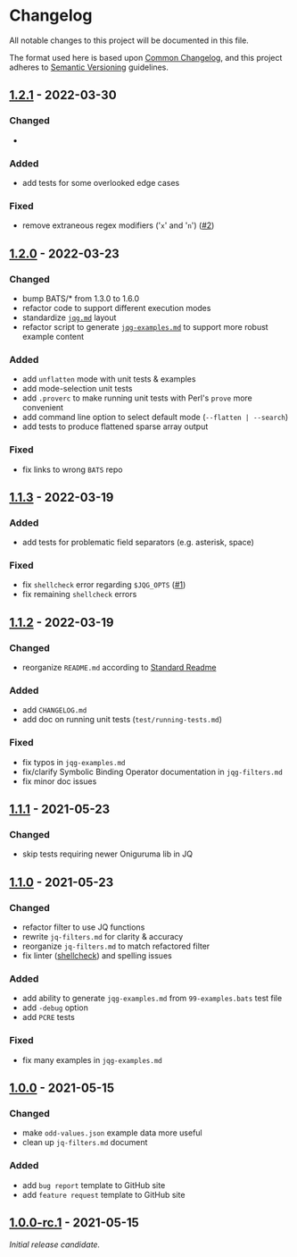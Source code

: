 # Changelog

All notable changes to this project will be documented in this file.

The format used here is based upon [Common Changelog](https://common-changelog.org/),
and this project adheres to [Semantic Versioning](https://semver.org/spec/v2.0.0.html) guidelines.

## [1.2.1] - 2022-03-30

### Changed

-

### Added

- add tests for some overlooked edge cases

### Fixed

- remove extraneous regex modifiers ('`x`' and '`n`') ([#2][gh-00002])

## [1.2.0] - 2022-03-23

### Changed

- bump BATS/* from 1.3.0 to 1.6.0
- refactor code to support different execution modes
- standardize [`jqg.md`](docs/jqg.md) layout
- refactor script to generate [`jqg-examples.md`](docs/jqg-examples.md) to support more robust example content

### Added

- add `unflatten` mode with unit tests & examples
- add mode-selection unit tests
- add `.proverc` to make running unit tests with Perl's `prove` more convenient
- add command line option to select default mode (`--flatten | --search`)
- add tests to produce flattened sparse array output

### Fixed

- fix links to wrong `BATS` repo

## [1.1.3] - 2022-03-19

### Added

- add tests for problematic field separators (e.g. asterisk, space)

### Fixed

- fix `shellcheck` error regarding `$JQG_OPTS` ([#1][gh-00001])
- fix remaining `shellcheck` errors

## [1.1.2] - 2022-03-19

### Changed

- reorganize `README.md` according to [Standard Readme](https://github.com/RichardLitt/standard-readme)

### Added

- add `CHANGELOG.md`
- add doc on running unit tests (`test/running-tests.md`)

### Fixed

- fix typos in `jqg-examples.md`
- fix/clarify Symbolic Binding Operator documentation in `jqg-filters.md`
- fix minor doc issues

## [1.1.1] - 2021-05-23

### Changed

- skip tests requiring newer Oniguruma lib in JQ

## [1.1.0] - 2021-05-23

### Changed

- refactor filter to use JQ functions
- rewrite `jq-filters.md` for clarity & accuracy
- reorganize `jq-filters.md` to match refactored filter
- fix linter ([shellcheck](https://github.com/koalaman/shellcheck)) and spelling issues

### Added

- add ability to generate `jqg-examples.md` from `99-examples.bats` test file
- add `-debug` option
- add `PCRE` tests

### Fixed

- fix many examples in `jqg-examples.md`

## [1.0.0] - 2021-05-15

### Changed

- make `odd-values.json` example data more useful
- clean up `jq-filters.md` document

### Added

- add `bug report` template to GitHub site
- add `feature request` template to GitHub site

## [1.0.0-rc.1] - 2021-05-15

_Initial release candidate._

[//]: # (RELEASES)

[1.2.1]: https://github.com/NorthboundTrain/jqg/tree/v1.2.1
[1.2.0]: https://github.com/NorthboundTrain/jqg/tree/v1.2.0
[1.1.3]: https://github.com/NorthboundTrain/jqg/tree/v1.1.3
[1.1.2]: https://github.com/NorthboundTrain/jqg/tree/v1.1.2
[1.1.1]: https://github.com/NorthboundTrain/jqg/tree/v1.1.1
[1.1.0]: https://github.com/NorthboundTrain/jqg/tree/v1.1.0
[1.0.0]: https://github.com/NorthboundTrain/jqg/tree/v1.0.0
[1.0.0-rc.1]: https://github.com/NorthboundTrain/jqg/tree/v1.0.0-rc.1

[//]: # (ISSUES)

[gh-00001]: https://github.com/NorthboundTrain/jqg/issues/1
[gh-00002]: https://github.com/NorthboundTrain/jqg/issues/2
